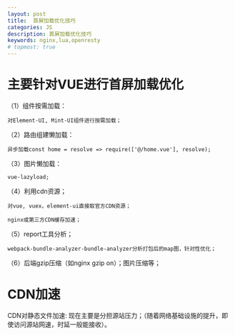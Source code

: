 ```yaml
---
layout: post
title:  首屏加载优化技巧
categories: JS
description: 首屏加载优化技巧
keywords: nginx,lua,openresty
# topmost: true
---
```


# 主要针对VUE进行首屏加载优化

（1）组件按需加载：

    对Element-UI, Mint-UI组件进行按需加载；

（2）路由组建懒加载：

    异步加载const home = resolve => require(['@/home.vue'], resolve);

（3）图片懒加载：

    vue-lazyload;

（4）利用cdn资源；

    对vue, vuex，element-ui直接取官方CDN资源；
    
    nginx或第三方CDN缓存加速；

（5）report工具分析；

    webpack-bundle-analyzer-bundle-analyzer分析打包后的map图，针对性优化；

（6）后端gzip压缩（如nginx gzip on）；图片压缩等；

# CDN加速

  CDN对静态文件加速: 现在主要是分担源站压力；（随着网络基础设施的提升，即使访问源站网速，时延一般能接收）。